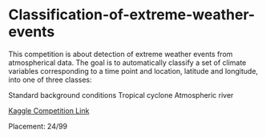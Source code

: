 # Classification-of-extreme-weather-events

This competition is about detection of extreme weather events from atmospherical data. The goal is to automatically classify a set of climate variables corresponding to a time point and location, latitude and longitude, into one of three classes:

Standard background conditions
Tropical cyclone
Atmospheric river

[Kaggle Competition Link](https://www.kaggle.com/c/ift3395-6390-weatherevents/overview)

Placement: 24/99
